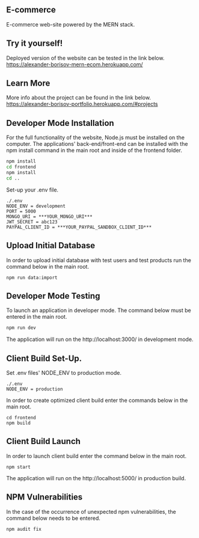 ## E-commerce

E-commerce web-site powered by the MERN stack.

## Try it yourself!

Deployed version of the website can be tested in the link below.
<br>
https://alexander-borisov-mern-ecom.herokuapp.com/

## Learn More

More info about the project can be found in the link below.
<br>
https://alexander-borisov-portfolio.herokuapp.com/#projects

## Developer Mode Installation

For the full functionality of the website, Node.js must be installed on the computer.
The applications' back-end/front-end can be installed with the npm install command in the main root and inside of the frontend folder.

```bash
npm install
cd frontend
npm install
cd ..
```

Set-up your .env file.

```
./.env
NODE_ENV = development
PORT = 5000
MONGO_URI = ***YOUR_MONGO_URI***
JWT_SECRET = abc123
PAYPAL_CLIENT_ID = ***YOUR_PAYPAL_SANDBOX_CLIENT_ID***
```
## Upload Initial Database

In order to upload initial database with test users and test products run the command below in the main root.

```
npm run data:import
```

## Developer Mode Testing

To launch an application in developer mode. The command below must be entered in the main root.

```bash
npm run dev
```

The application will run on the http://localhost:3000/ in development mode.


## Client Build Set-Up.

Set .env files' NODE_ENV to production mode.

```
./.env
NODE_ENV = production
```

In order to create optimized client build enter the commands below in the main root.

```
cd frontend
npm build
```

## Client Build Launch

In order to launch client build enter the command below in the main root.

```
npm start
```

The application will run on the http://localhost:5000/ in production build.

## NPM Vulnerabilities

In the case of the occurrence of unexpected npm vulnerabilities, the command below needs to be entered.

`npm audit fix`
